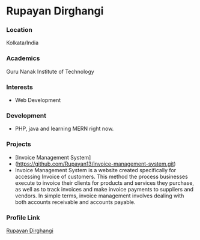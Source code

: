 # Rupayan Dirghangi

### Location

Kolkata/India

### Academics

Guru Nanak Institute of Technology

### Interests

- Web Development

### Development

- PHP, java and learning MERN right now.

### Projects

- [Invoice Management System]
- (https://github.com/Rupayan13/invoice-management-system.git) 
- Invoice Management System is a website created specifically for accessing Invoice of customers. This method the process businesses execute to invoice their clients for products and services they purchase, as well as to track invoices and make invoice payments to suppliers and vendors. In simple terms, invoice management involves dealing with both accounts receivable and accounts payable.

### Profile Link

[Rupayan Dirghangi](https://github.com/Rupayan13)